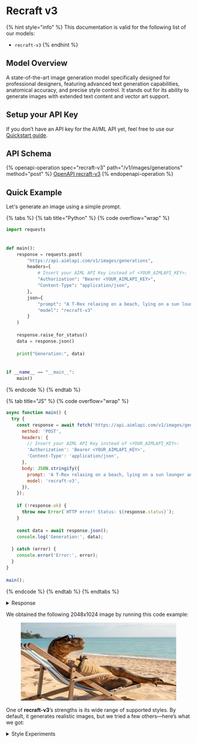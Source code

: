 # Recraft v3

{% hint style="info" %}
This documentation is valid for the following list of our models:

* `recraft-v3`
{% endhint %}

## Model Overview

A state-of-the-art image generation model specifically designed for professional designers, featuring advanced text generation capabilities, anatomical accuracy, and precise style control. It stands out for its ability to generate images with extended text content and vector art support.

## Setup your API Key

If you don’t have an API key for the AI/ML API yet, feel free to use our [Quickstart guide](https://docs.aimlapi.com/quickstart/setting-up).

## API Schema

{% openapi-operation spec="recraft-v3" path="/v1/images/generations" method="post" %}
[OpenAPI recraft-v3](https://raw.githubusercontent.com/aimlapi/api-docs/refs/heads/main/docs/api-references/image-models/RecraftAI/recraft-v3.json)
{% endopenapi-operation %}

## Quick Example

Let's generate an image using a simple prompt.

{% tabs %}
{% tab title="Python" %}
{% code overflow="wrap" %}
```python
import requests


def main():
    response = requests.post(
        "https://api.aimlapi.com/v1/images/generations",
        headers={
            # Insert your AIML API Key instead of <YOUR_AIMLAPI_KEY>:
            "Authorization": "Bearer <YOUR_AIMLAPI_KEY>",
            "Content-Type": "application/json",
        },
        json={
            "prompt": "A T-Rex relaxing on a beach, lying on a sun lounger and wearing sunglasses.",
            "model": "recraft-v3"
        }
    )

    response.raise_for_status()
    data = response.json()

    print("Generation:", data)


if __name__ == "__main__":
    main()
```
{% endcode %}
{% endtab %}

{% tab title="JS" %}
{% code overflow="wrap" %}
```javascript
async function main() {
  try {
    const response = await fetch('https://api.aimlapi.com/v1/images/generations', {
      method: 'POST',
      headers: {
        // Insert your AIML API Key instead of <YOUR_AIMLAPI_KEY>:
        'Authorization': 'Bearer <YOUR_AIMLAPI_KEY>',
        'Content-Type': 'application/json',
      },
      body: JSON.stringify({
        prompt: 'A T-Rex relaxing on a beach, lying on a sun lounger and wearing sunglasses.',
        model: 'recraft-v3',
      }),
    });

    if (!response.ok) {
      throw new Error(`HTTP error! Status: ${response.status}`);
    }

    const data = await response.json();
    console.log('Generation:', data);

  } catch (error) {
    console.error('Error:', error);
  }
}

main();
```
{% endcode %}
{% endtab %}
{% endtabs %}

<details>

<summary>Response</summary>

{% code overflow="wrap" %}
```json5
Generation: {'images': [{'url': 'https://cdn.aimlapi.com/eagle/files/elephant/_xsMTrYgz4vMITXeT1gjl_image.webp', 'content_type': 'image/webp', 'file_name': 'image.webp', 'file_size': 558752}]}
```
{% endcode %}

</details>

We obtained the following 2048x1024 image by running this code example:

<figure><img src="../../../.gitbook/assets/recraft-v3_xsMTrYgz4vMITXeT1gjl_image.webp" alt=""><figcaption></figcaption></figure>

One of **recraft-v3**’s strengths is its wide range of supported styles. By default, it generates realistic images, but we tried a few others—here’s what we got:

<details>

<summary>Style Experiments</summary>

<figure><img src="../../../.gitbook/assets/z63Ea5DaeAof090gW4uFU_image.webp" alt=""><figcaption><p><code>"style": "digital_illustration/infantile_sketch"</code></p></figcaption></figure>

<figure><img src="../../../.gitbook/assets/image (10).png" alt=""><figcaption><p><code>"style": "vector_illustration"</code></p></figcaption></figure>

{% hint style="success" %}
When the `'vector_illustration'` style is selected, the model generates an SVG vector format! For preview purposes, we took a screenshot  ☝️️
{% endhint %}

<figure><img src="../../../.gitbook/assets/BzyizbtjMMLFKWjXDRL40_image.webp" alt=""><figcaption><p><code>"style": "digital_illustration/2d_art_poster"</code></p></figcaption></figure>

<figure><img src="../../../.gitbook/assets/A1DxLWD88bory91zT9BKW_image.webp" alt=""><figcaption><p><code>"style": "digital_illustration/handmade_3d"</code></p></figcaption></figure>

</details>
